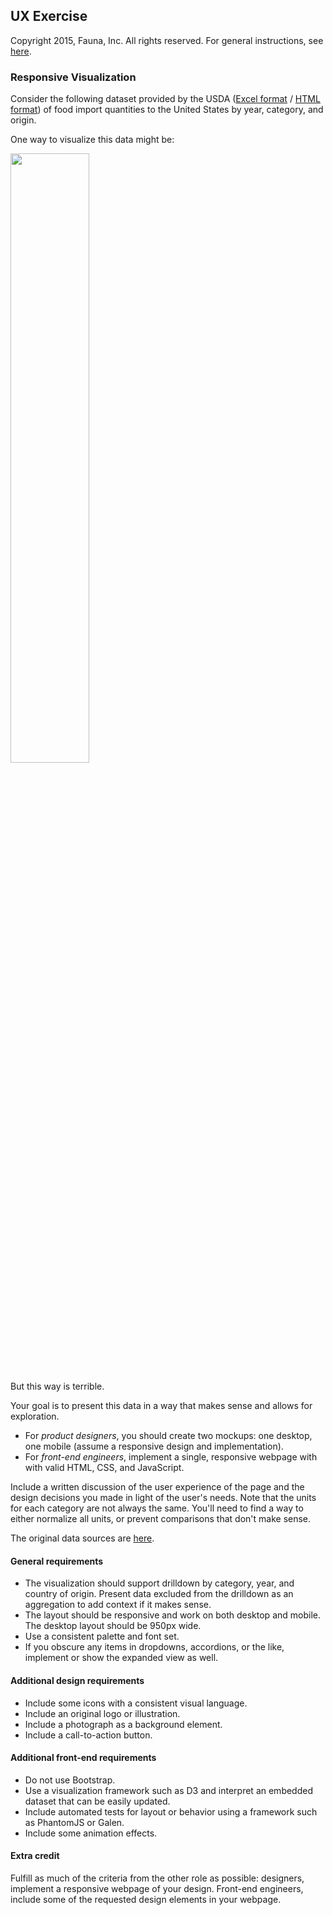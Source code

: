 
## UX Exercise

Copyright 2015, Fauna, Inc. All rights reserved. For general instructions, see [here](https://github.com/faunadb/exercises/blob/master/README.md).

### Responsive Visualization

Consider the following dataset provided by the USDA ([Excel format](https://raw.githubusercontent.com/faunadb/exercises/master/visualization/importedfoodsbycountry2015.xls) / [HTML format](https://raw.githubusercontent.com/faunadb/exercises/master/visualization/importedfoodsbycountry2015.tar.gz)) of food import quantities to the United States by year, category, and origin.

One way to visualize this data might be:

<img src="https://raw.githubusercontent.com/faunadb/exercises/master/visualization/visualization.jpg" width="50%">

But this way is terrible.

Your goal is to present this data in a way that makes sense and allows for exploration.

  - For *product designers*, you should create two mockups: one desktop, one mobile (assume a responsive design and implementation).
  - For *front-end engineers*, implement a single, responsive webpage with with valid HTML, CSS, and JavaScript.

Include a written discussion of the user experience of the page and the design decisions you made in light of the user's needs. Note that the units for each category are not always the same. You'll need to find a way to either normalize all units, or prevent comparisons that don't make sense.

The original data sources are [here](http://www.ers.usda.gov/data-products/us-food-imports.aspx).

#### General requirements

  - The visualization should support drilldown by category, year, and country of origin. Present data excluded from the drilldown as an aggregation to add context if it makes sense.
  - The layout should be responsive and work on both desktop and mobile. The desktop layout should be 950px wide.
  - Use a consistent palette and font set.
  - If you obscure any items in dropdowns, accordions, or the like, implement or show the expanded view as well.

#### Additional design requirements

  - Include some icons with a consistent visual language.
  - Include an original logo or illustration.
  - Include a photograph as a background element.
  - Include a call-to-action button.

#### Additional front-end requirements

  - Do not use Bootstrap.
  - Use a visualization framework such as D3 and interpret an embedded dataset that can be easily updated.
  - Include automated tests for layout or behavior using a framework such as PhantomJS or Galen.
  - Include some animation effects.

#### Extra credit

Fulfill as much of the criteria from the other role as possible: designers, implement a responsive webpage of your design. Front-end engineers, include some of the requested design elements in your webpage.